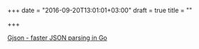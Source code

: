 +++
date = "2016-09-20T13:01:01+03:00"
draft = true
title = ""

+++

<p><a href="https://github.com/tidwall/gjson">Gjson - faster JSON parsing in Go</a></p>
